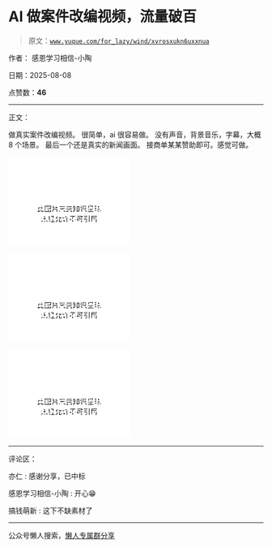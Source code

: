 # AI 做案件改编视频，流量破百

> 原文：[`www.yuque.com/for_lazy/wind/xvrosxukn6uxxnua`](https://www.yuque.com/for_lazy/wind/xvrosxukn6uxxnua)

作者： 感恩学习相信-小陶

日期：2025-08-08

点赞数：**46**

* * *

正文：

做真实案件改编视频。 很简单，ai 很容易做。 没有声音，背景音乐，字幕，大概 8 个场景。 最后一个还是真实的新闻画面。 接商单某某赞助即可。感觉可做。

![](img/767271077cb1c9d174a19238978ef28d.png "None")

![](img/9fdae7d7512023e1e2a0b23c07860e59.png "None")

![](img/444e056dcf675c36b9928d7253eea1fc.png "None")

* * *

评论区：

亦仁 : 感谢分享，已中标

感恩学习相信-小陶 : 开心😁

搞钱萌新 : 这下不缺素材了

* * *

公众号懒人搜索，[懒人专属群分享](https://lazybook.fun/#/blog/group)
